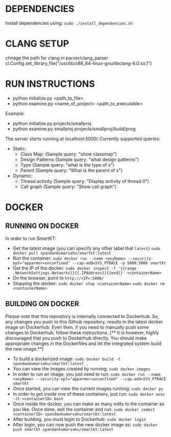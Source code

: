 # DEPENDENCIES

Install dependencies using:
	`sudo ./install_dependencies.sh`

# CLANG SETUP

chnage the path for clang in parser/clang_parser
cl.Config.set_library_file("/usr/lib/x86_64-linux-gnu/libclang-6.0.so.1")

# RUN INSTRUCTIONS

* python initialize.py <path_to_file>
* python examine.py <name_of_project> <path_to_executable>

Example:

* python initialize.py projects/smallproj
* python examine.py smallproj projects/smallproj/build/prog

The server starts running at localhost:5000/
Currently supported queries:

* Static:
	* Class Map: (Sample query: "show classmap")
	* Design Patterns (Sample query: "what design patterns")
	* Type (Sample query: "what is the type of x")
	* Parent (Sample query: "What is the parent of x")
* Dynamic:
	* Thread activity (Sample query: "Display activity of thread 0")
	* Call graph (Sample query: "Show call graph")

# DOCKER

## RUNNING ON DOCKER
In order to run SmartKT:
* Get the latest image (you can specify any other label that `latest`)
	`sudo docker pull spandankumarsahu/smartkt:latest`
* Run the container:
	`sudo docker run --name <anyName> --security-opt="apparmor=unconfined" --cap-add=SYS_PTRACE -p 5000:5000 smartkt`
* Get the IP of the docker:
	`sudo docker inspect -f '{{range .NetworkSettings.Networks}}{{.IPAddress}}{{end}}' <containerName>`
* On the browser, point to `http://<IP>:5000/`
* Stopping the docker:
	`sudo docker stop <containerName>`
	`sudo docker rm <containerName>`

## BUILDING ON DOCKER

Please note that this repository is internally connected to Dockerhub. So, any changes you push to this Github
repository, results in the latest docker image on Dockerhub. Even then, if you need to manually push some changes
to Dockerhub, follow these instructions. (** It is however, highly discouraged that you push to Dockerhub directly.
You should make appropriate changes in the Dockerfiles and let the integrated system build the new image.**)

* To build a dockerized image:
	`sudo docker build -t spandankumarsahu/smartkt:latest .`
* You can view the images created by running:
	`sudo docker images`
* In order to run an image, you just need to run:
	`sudo docker run --name <anyName> --security-opt="apparmor=unconfined" --cap-add=SYS_PTRACE smartkt`
* Once started, you can view the current images running:
	`sudo docker ps`
* In order to get inside one of these containers, just run:	
	`sudo docker exec -it <containerID> bash`
* Once inside the docker, you can make as many edits to the container as you like. Once done, exit the container and run:
	`sudo docker commit <containerID> spandankumarsahu/smartkt:latest`
* After building, you must login to Dockerhub:
	`sudo docker login`
* After login, you can now push the new docker image as:
	`sudo docker push smartkt spandankumarsahu/smartkt:latest`
